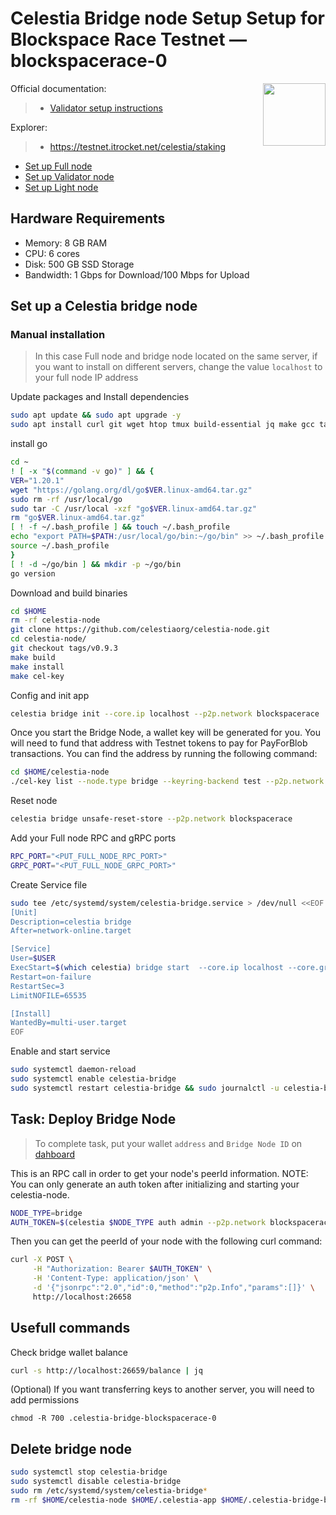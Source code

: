 <div>
<h1 align="left" style="display: flex;"> Celestia Bridge node Setup Setup for Blockspace Race Testnet — blockspacerace-0</h1>
<img src="https://avatars.githubusercontent.com/u/54859940?s=200&v=4"  style="float: right;" width="100" height="100"></img>
</div>

Official documentation:
>- [Validator setup instructions](https://docs.celestia.org/nodes/bridge-node/)

Explorer:
>-  https://testnet.itrocket.net/celestia/staking

- [Set up Full node](https://github.com/itrocket-team/testnet_guides/blob/main/celestia/BlockspaceRace/full.md) 
- [Set up Validator node](https://github.com/itrocket-team/testnet_guides/blob/main/celestia/BlockspaceRace/README.md)
- [Set up Light node](https://github.com/itrocket-team/testnet_guides/blob/main/celestia/BlockspaceRace/light.md)  

## Hardware Requirements
 - Memory: 8 GB RAM
 - CPU: 6 cores
 - Disk: 500 GB SSD Storage
 - Bandwidth: 1 Gbps for Download/100 Mbps for Upload

## Set up a Celestia bridge node 
### Manual installation
>In this case Full node and bridge node located on the same server, if you want to install on different servers, change the value `localhost` to your full node IP address

Update packages and Install dependencies

```bash
sudo apt update && sudo apt upgrade -y
sudo apt install curl git wget htop tmux build-essential jq make gcc tar clang pkg-config libssl-dev ncdu -y 
```

install go

```bash
cd ~
! [ -x "$(command -v go)" ] && {
VER="1.20.1"
wget "https://golang.org/dl/go$VER.linux-amd64.tar.gz"
sudo rm -rf /usr/local/go
sudo tar -C /usr/local -xzf "go$VER.linux-amd64.tar.gz"
rm "go$VER.linux-amd64.tar.gz"
[ ! -f ~/.bash_profile ] && touch ~/.bash_profile
echo "export PATH=$PATH:/usr/local/go/bin:~/go/bin" >> ~/.bash_profile
source ~/.bash_profile
}
[ ! -d ~/go/bin ] && mkdir -p ~/go/bin
go version
```

Download and build binaries

```bash
cd $HOME 
rm -rf celestia-node 
git clone https://github.com/celestiaorg/celestia-node.git 
cd celestia-node/ 
git checkout tags/v0.9.3 
make build 
make install 
make cel-key 
```

Config and init app

```bash
celestia bridge init --core.ip localhost --p2p.network blockspacerace
```

Once you start the Bridge Node, a wallet key will be generated for you. You will need to fund that address with Testnet tokens to pay for PayForBlob transactions. You can find the address by running the following command:

~~~bash
cd $HOME/celestia-node
./cel-key list --node.type bridge --keyring-backend test --p2p.network blockspacerace
~~~

Reset node
~~~bash
celestia bridge unsafe-reset-store --p2p.network blockspacerace
~~~

Add your Full node RPC and gRPC ports

~~~bash
RPC_PORT="<PUT_FULL_NODE_RPC_PORT>"
GRPC_PORT="<PUT_FULL_NODE_GRPC_PORT>"
~~~

Create Service file

```bash
sudo tee /etc/systemd/system/celestia-bridge.service > /dev/null <<EOF
[Unit]
Description=celestia bridge
After=network-online.target

[Service]
User=$USER
ExecStart=$(which celestia) bridge start  --core.ip localhost --core.grpc.port $GRPC_PORT --core.rpc.port $RPC_PORT --p2p.network blockspacerace --metrics.tls=false --metrics --metrics.endpoint otel.celestia.tools:4318  --gateway --gateway.addr localhost --gateway.port 26659 --keyring.accname my_celes_key
Restart=on-failure
RestartSec=3
LimitNOFILE=65535

[Install]
WantedBy=multi-user.target
EOF
```

Enable and start service

```bash
sudo systemctl daemon-reload
sudo systemctl enable celestia-bridge
sudo systemctl restart celestia-bridge && sudo journalctl -u celestia-bridge -f
```

## Task: Deploy Bridge Node
>To complete task, put your wallet `address` and `Bridge Node ID` on [dahboard](https://celestia.knack.com/theblockspacerace)

This is an RPC call in order to get your node's peerId information. NOTE: You can only generate an auth token after initializing and starting your celestia-node.

~~~bash
NODE_TYPE=bridge
AUTH_TOKEN=$(celestia $NODE_TYPE auth admin --p2p.network blockspacerace)
~~~

Then you can get the peerId of your node with the following curl command:

~~~bash
curl -X POST \
     -H "Authorization: Bearer $AUTH_TOKEN" \
     -H 'Content-Type: application/json' \
     -d '{"jsonrpc":"2.0","id":0,"method":"p2p.Info","params":[]}' \
     http://localhost:26658
~~~

## Usefull commands
Check bridge wallet balance

~~~bash
curl -s http://localhost:26659/balance | jq
~~~

(Optional) If you want transferring keys to another server, you will need to add permissions

~~~
chmod -R 700 .celestia-bridge-blockspacerace-0
~~~


## Delete bridge node

~~~bash
sudo systemctl stop celestia-bridge
sudo systemctl disable celestia-bridge
sudo rm /etc/systemd/system/celestia-bridge*
rm -rf $HOME/celestia-node $HOME/.celestia-app $HOME/.celestia-bridge-blockspacerace-0
~~~
